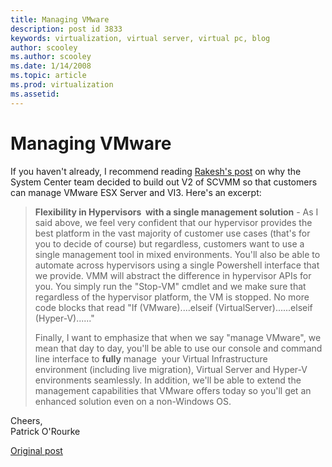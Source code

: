 ```yaml
---
title: Managing VMware
description: post id 3833
keywords: virtualization, virtual server, virtual pc, blog
author: scooley
ms.author: scooley
ms.date: 1/14/2008
ms.topic: article
ms.prod: virtualization
ms.assetid: 
---
```


# Managing VMware

If you haven't already, I recommend reading [Rakesh's post](https://blogs.technet.com/rakeshm/archive/2008/01/11/why-we-decided-to-manage-vmware.aspx) on why the System Center team decided to build out V2 of SCVMM so that customers can manage VMware ESX Server and VI3. Here's an excerpt:

> **Flexibility in Hypervisors  with a single management solution** - As I said above, we feel very confident that our hypervisor provides the best platform in the vast majority of customer use cases (that's for you to decide of course) but regardless, customers want to use a single management tool in mixed environments. You'll also be able to automate across hypervisors using a single Powershell interface that we provide. VMM will abstract the difference in hypervisor APIs for you. You simply run the "Stop-VM" cmdlet and we make sure that regardless of the hypervisor platform, the VM is stopped. No more code blocks that read "If (VMware)....elseif (VirtualServer)......elseif (Hyper-V)......"
>  
> Finally, I want to emphasize that when we say "manage VMware", we mean that day to day, you'll be able to use our console and command line interface to **fully** manage  your Virtual Infrastructure environment (including live migration), Virtual Server and Hyper-V environments seamlessly. In addition, we'll be able to extend the management capabilities that VMware offers today so you'll get an enhanced solution even on a non-Windows OS.

Cheers,  
Patrick O'Rourke

[Original post](https://blogs.technet.microsoft.com/virtualization/2008/01/14/managing-vmware/)